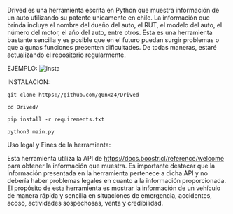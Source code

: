 Drived es una herramienta escrita en Python que muestra información de un auto utilizando su patente unicamente en chile. La información que brinda incluye el nombre del dueño del auto, el RUT, el modelo del auto, el número del motor, el año del auto, entre otros.
Esta es una herramienta bastante sencilla y es posible que en el futuro puedan surgir problemas o que algunas funciones presenten dificultades. De todas maneras, estaré actualizando el repositorio regularmente.


EJEMPLO: 
![insta](https://github.com/g0nxz4/Drived/assets/143147491/2eab431b-4f9f-4bcb-b030-fee547da65be)



INSTALACION:

```
git clone https://github.com/g0nxz4/Drived

cd Drived/

pip install -r requirements.txt

python3 main.py

```


Uso legal y Fines de la herramienta:

Esta herramienta utiliza la API de https://docs.boostr.cl/reference/welcome para obtener la información que muestra. Es importante destacar que la información presentada en la herramienta pertenece a dicha API y no debería haber problemas legales en cuanto a la información proporcionada.
El propósito de esta herramienta es mostrar la información de un vehículo de manera rápida y sencilla en situaciones de emergencia, accidentes, acoso, actividades sospechosas, venta y credibilidad.
